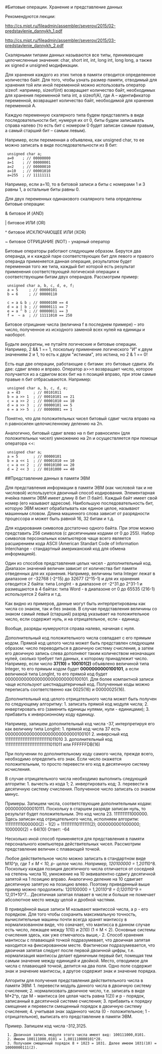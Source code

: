 #Битовые операции. Хранение и представление данных

Рекомендуются лекции:

http://cs.mipt.ru/fileadmin/assembler/severov/2015/02-predstavlenie_dannykh_1.pdf

http://cs.mipt.ru/fileadmin/assembler/severov/2015/03-predstavlenie_dannykh_2.pdf

Скалярными типами данных называются все типы, принимающие целочисленные значения: char, short int, int, long int, long long, а также их signed и unsigned модификации.

Для хранения каждого из этих типов в памяти отводится определенное количество байт. 
Для того, чтобы узнать размер памяти, отводимый для хранения той или иной переменной можно использовать оператор sizeof: например, sizeof(int) возвращает количество байт, необходимых для хранения переменной типа int, а sizeof(A), где A – идентификатор переменной, возвращает количество байт, необходимой для хранения переменной A.

Каждую переменную скалярного типа будем представлять в виде последовательности бит, нумеруя их от 0, биты будем записывать справа налево (то есть бит с номером 0 будет записан самым правым, а самый старший бит – самым левым).

Например, если переменная a объявлена, как unsigned char, то ее можно записать в виде последовательности из 8 бит:

     unsigned char a;
     a=0    ; // 00000000
     a=1    ; // 00000001
     a=2    ; // 00000010
     a=10   ; // 00001010
     a=255  ; // 11111111

Например, если a=10, то в битовой записи a биты с номерами 1 и 3 равны 1, а остальные биты равны 0.

Для двух переменных одинакового скалярного типа определены битовые операции:

& битовое И (AND)

| битовое ИЛИ (OR)

^ битовое ИСКЛЮЧАЮЩЕЕ ИЛИ (XOR)

~ битовое ОТРИЦАНИЕ (NOT) - унарный оператор

Битовые операторы работают следующим образом. Берутся два операнда, и к каждой паре соответствующих бит для левого и правого операнда применяется данная операция, результатом будет переменная того же типа, каждый бит которой есть результат применения соответствующей логической операции к соответствующим битам двух операндов. Рассмотрим пример:

     unsigned char a, b, c, d, e, f;
     a = 5     ; // 00000101
     b = 6     ; // 00000110
     
     c = a & b ; // 00000100 == 4
     d = a | b ; // 00000111 == 7
     e = a ^ b ; // 00000011 == 3
     f =  ~ a  ; // 11111010 == 250
Битовое отрицание числа (величина f в последнем примере) – это число, полученное из исходного заменой всех нулей на единицы и наоборот.

Будьте аккуратны, не путайте логические и битовые операции. Например, 2 && 1 == 1, поскольку применение логического "И" к двум значениям 2 и 1, то есть к двум "истинам", это истина, но 2 & 1 == 0!

Есть еще две операции, работающие с битами: это битовые сдвиги. Их две: сдвиг влево и вправо. Оператор a>>n возвращает число, которое получается из a сдвигом всех бит на n позиций вправо, при этом самые правые n бит отбрасываются. Например:

     unsigned char a, b, c, d, e;
     a = 43      ; // 00101011
     b = a >> 1  ; // 00010101 == 21
     c = a >> 2  ; // 00001010 == 10
     d = a >> 3  ; // 00000101 == 5
     e = a >> 5  ; // 00000001 == 1
Понятно, что для положительных чисел битовый сдвиг числа вправо на n равносилен целочисленному делению на 2n.

Аналогично, битовый сдвиг влево на n бит равносилен (для положительных чисел) умножению на 2n и осуществляется при помощи оператора <<:

     unsigned char a;
     a = 5       ; // 00000101
     b = a << 1  ; // 00001010 == 10
     c = a << 2  ; // 00010100 == 20
     d = 2 << 3  ; // 00101000 == 40

##Представление данных в памяти ЭВМ

Для представления информации в памяти ЭВМ (как числовой так и не числовой) используется двоичный способ кодирования.
Элементарная ячейка памяти ЭВМ имеет длину 8 бит (1 байт). 
Каждый байт имеет свой номер (его называют адресом). 
Наибольшую последовательность бит, которую ЭВМ может обрабатывать как единое целое, называют машинным словом.
Длина машинного слова зависит от разрядности процессора и может быть равной 16, 32 битам и т.д.

Для кодирования символов достаточно одного байта.
При этом можно представить 256 символов (с десятичными кодами от 0 до 255).
Набор символов персональных компьютеров чаще всего является расширением кода ASCII (American Standart Code of Information Interchange - стандартный американский код для обмена информацией).

Один из способов представления целых чисел - дополнительный код. Диапазон значений величин зависит от количества бит памяти отведенных для их хранения. Например, величины типа Integer лежат в диапазоне от
-32768 (-2^15) до 32677 (2^15-1) и для их хранения отводится 2 байта: типа LongInt - в диапазоне от -2^31 до 2^31-1 и размещаются в 4 байтах: типа Word - в диапазоне от 0 до 65535 (216-1) используется 2 байта и т.д.

Как видно из примеров, данные могут быть интерпретированы как числа со знаком, так и без знаков. 
В случае представления величины со знаком самый левый (старший) разряд указывает на положительное число, если содержит нуль, и на отрицательное, если - единицу.

Вообще, разряды нумеруются справа налево, начиная с нуля.

Дополнительный код положительного числа совпадает с его прямым кодом.
Прямой код целого числа может быть представлен следующим образом: число переводиться в двоичную систему счисления, а затем его двоичную запись слева дополняют таким количеством незначащих нулей, сколько требует тип данных, к которому принадлежит число. 
Например, если число **37(10) = 100101(2)** объявлено величиной типа Integer, то его прямым кодом будет **0000000000100101**, а если величиной типа LongInt, то его прямой код будет 00000000000000000000000000100101.
Для более компактной записи чаще используют шестнадцатеричный код.
Полученные коды можно переписать соответственно как 0025(16) и 00000025(16).

Дополнительный код целого отрицательного числа может быть получен по следующему алгоритму:
     1. записать прямой код модуля числа;
     2. инвертировать его (заменить единицы нулями, нули - единицами);
     3. прибавить к инверсионному коду единицу.

Например, запишем дополнительный код числа -37, интерпретируя его как величину типа LongInt:
     1. прямой код числа 37 есть 000000000000000000000000000100101
     2. инверсный код 11111111111111111111111111011010
     3. дополнительный код 11111111111111111111111111011011 или FFFFFFDB(16)
     
При получении по дополнительному коду самого числа, прежде всего, необходимо определить его знак.
Если число окажется положительным, то просто перевести его код в десятичную систему исчисления. 

В случае отрицательного числа необходимо выполнить следующий алгоритм:
     1. вычесть из кода 1;
     2. инвертировать код;
     3. перевести в десятичную систему счисления. Полученное число записать со знаком минус.

Примеры. Запишем числа, соответствующие дополнительным кодам:
0000000000010111.
Поскольку в старшем разряде записан нуль, то результат будет положительным. Это код числа 23.
1111111111000000.
Здесь записан код отрицательного числа, исполняем алгоритм:
1111111111000000(2) - 1(2) = 1111111110111111(2);
0000000001000000;
1000000(2) = 64(10)
Ответ: -64

Несколько иной способ применяется для представления в памяти персонального компьютера действительных чисел. Рассмотрим представление величин с плавающей точкой.

Любое действительное число можно записать в стандартном виде M*10^p, где 1 ≤ M < 10, р- целое число. 
Например, 120100000 = 1,201*10^8. 
Поскольку каждая позиция десятичного числа отличается от соседней на степень числа 10, умножение на 10 эквивалентно сдвигу десятичной запятой на 1 позицию вправо.
Аналогично деление на 10 сдвигает десятичную запятую на позицию влево. 
Поэтому приведенный выше пример можно продолжить: 120100000 = 1,201*10^8 = 0,1201*10^9 = 12,01*10^7... Десятичная запятая плавает в числе и больше не помечает абсолютное место между целой и дробной частями.

В приведённой выше записи М называют мантиссой числа, а р - его порядком. 
Для того чтобы сохранить максимальную точность, вычислительные машины почти всегда хранят мантиссу в нормализованном виде, что означает, что мантисса в данном случае есть число, лежащее между 1(10) и 2(10) (1 ≤ М < 2). 
Основные системы счисления здесь, как уже отмечалось выше,- 2. 
Способ хранения мантиссы с плавающей точкой подразумевает, что двоичная запятая находится на фиксированном месте.
Фактически подразумевается, что двоичная запятая следует после первой двоичной цифры, т.е. нормализация мантиссы делает единичным первый бит, помещая тем самым значение между единицей и двойкой. 
Место, отводимое для числа с плавающей точкой, делится на два поля. 
Одно поле содержит знак и значение мантиссы, а другое содержит знак и значение порядка.

Алгоритм для получения представления действительного числа в памяти ЭВМ:
     1. перевести модуль данного числа в двоичную систему счисления;
     2. нормализовать двоичное число, т.е. записать в виде М*2^p, где М - мантисса (ее целая часть равна 1(2)) и р - порядок, записанный в десятичной системе счисления;
     3. прибавить к порядку смещение и перевести смещенный порядок в двоичную систему счисления;
     4. учитывая знак заданного числа (0 - положительное; 1 - отрицательное), выписать его представление в памяти ЭВМ.

Пример. Запишем код числа -312,3125.

     1. Двоичная запись модуля этого числа имеет вид: 100111000,0101.
     2. Имеем 100111000,0101 = 1,001110000101*28.
     3. Получаем смещенный порядок 8 + 1023 = 1031. Далее имеем 1031(10) = 10000000111(2).

